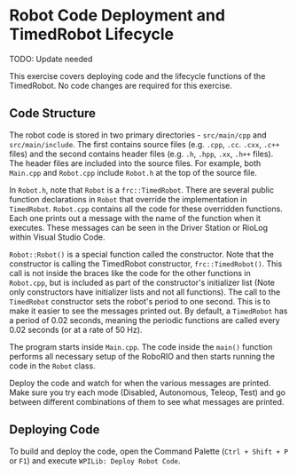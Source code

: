 # Robot Code Deployment and TimedRobot Lifecycle

TODO: Update needed

This exercise covers deploying code and the lifecycle functions of the TimedRobot. No code changes are required for this exercise.

## Code Structure
The robot code is stored in two primary directories - `src/main/cpp` and `src/main/include`. The first contains source files (e.g. `.cpp`, `.cc`. `.cxx`, `.c++` files) and the second contains header files (e.g. `.h`, `.hpp`, `.xx`, `.h++` files). The header files are included into the source files. For example, both `Main.cpp` and `Robot.cpp` include `Robot.h` at the top of the source file.

In `Robot.h`, note that `Robot` is a `frc::TimedRobot`. There are several public function declarations in `Robot` that override the implementation in `TimedRobot`. `Robot.cpp` contains all the code for these overridden functions. Each one prints out a message with the name of the function when it executes. These messages can be seen in the Driver Station or RioLog within Visual Studio Code.

`Robot::Robot()` is a special function called the constructor. Note that the constructor is calling the TimedRobot constructor, `frc::TimedRobot()`. This call is not inside the braces like the code for the other functions in `Robot.cpp`, but is included as part of the constructor's initializer list (Note only constructors have initializer lists and not all functions). The call to the `TimedRobot` constructor sets the robot's period to one second. This is to make it easier to see the messages printed out. By default, a `TimedRobot` has a period of 0.02 seconds, meaning the periodic functions are called every 0.02 seconds (or at a rate of 50 Hz).

The program starts inside `Main.cpp`. The code inside the `main()` function performs all necessary setup of the RoboRIO and then starts running the code in the `Robot` class.

Deploy the code and watch for when the various messages are printed. Make sure you try each mode (Disabled, Autonomous, Teleop, Test) and go between different combinations of them to see what messages are printed.

## Deploying Code
To build and deploy the code, open the Command Palette (`Ctrl + Shift + P` or `F1`) and execute `WPILib: Deploy Robot Code`.
